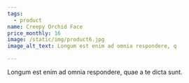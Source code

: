 ```yaml
---
tags:
  - product
name: Creepy Orchid Face
price_monthly: 16
image: /static/img/product6.jpg
image_alt_text: Longum est enim ad omnia respondere, q

---
```

Longum est enim ad omnia respondere, quae a te dicta sunt.
